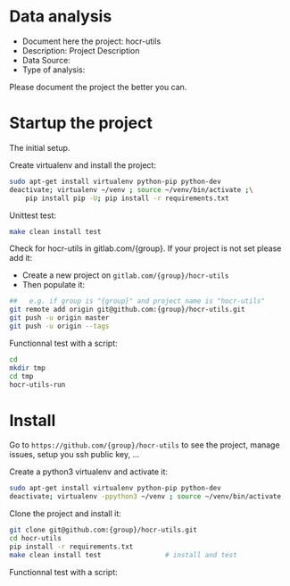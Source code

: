 # Data analysis
- Document here the project: hocr-utils
- Description: Project Description
- Data Source:
- Type of analysis:

Please document the project the better you can.

# Startup the project

The initial setup.

Create virtualenv and install the project:
```bash
sudo apt-get install virtualenv python-pip python-dev
deactivate; virtualenv ~/venv ; source ~/venv/bin/activate ;\
    pip install pip -U; pip install -r requirements.txt
```

Unittest test:
```bash
make clean install test
```

Check for hocr-utils in gitlab.com/{group}.
If your project is not set please add it:

- Create a new project on `gitlab.com/{group}/hocr-utils`
- Then populate it:

```bash
##   e.g. if group is "{group}" and project_name is "hocr-utils"
git remote add origin git@github.com:{group}/hocr-utils.git
git push -u origin master
git push -u origin --tags
```

Functionnal test with a script:

```bash
cd
mkdir tmp
cd tmp
hocr-utils-run
```

# Install

Go to `https://github.com/{group}/hocr-utils` to see the project, manage issues,
setup you ssh public key, ...

Create a python3 virtualenv and activate it:

```bash
sudo apt-get install virtualenv python-pip python-dev
deactivate; virtualenv -ppython3 ~/venv ; source ~/venv/bin/activate
```

Clone the project and install it:

```bash
git clone git@github.com:{group}/hocr-utils.git
cd hocr-utils
pip install -r requirements.txt
make clean install test                # install and test
```
Functionnal test with a script: